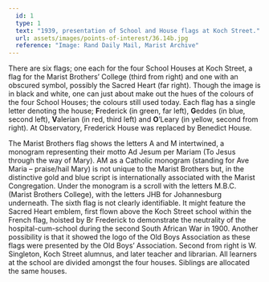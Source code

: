```yaml
---
  id: 1
  type: 1
  text: "1939, presentation of School and House flags at Koch Street."
  url: assets/images/points-of-interest/36.14b.jpg
  reference: "Image: Rand Daily Mail, Marist Archive"
---
```

There are six flags; one each for the four School Houses at Koch Street, a flag for the Marist Brothers’ College (third from right) and one with an obscured symbol, possibly the Sacred Heart (far right).  Though the image is in black and white, one can just about make out the hues of the colours of the four School Houses; the colours still used today. Each flag has a single letter denoting the house; **F**rederick (in green, far left), **G**eddes (in blue, second left), **V**alerian (in red, third left) and **O**’Leary (in yellow, second from right). At Observatory, Frederick House was replaced by Benedict House.

The Marist Brothers flag shows the letters A and M intertwined, a monogram representing their motto Ad Jesum per Mariam (To Jesus through the way of Mary). AM as a Catholic monogram (standing for Ave Maria – praise/hail Mary) is not unique to the Marist Brothers but, in the distinctive gold and blue script is internationally associated with the Marist Congregation. Under the monogram is a scroll with the letters M.B.C. (Marist Brothers College), with the letters JHB for Johannesburg underneath. The sixth flag is not clearly identifiable. It might feature the Sacred Heart emblem, first flown above the Koch Street school within the French flag, hoisted by Br Frederick to demonstrate the neutrality of the hospital-cum-school during the second South African War in 1900. Another possibility is that it showed the logo of the Old Boys Association as these flags were presented by the Old Boys’ Association. Second from right is W. Singleton, Koch Street alumnus, and later teacher and librarian. All learners at the school are divided amongst the four houses. Siblings are allocated the same houses.
        